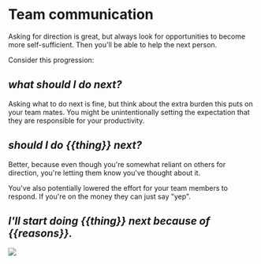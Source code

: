 # Team communication

Asking for direction is great, but always look for opportunities to become more self-sufficient. Then you'll be able to help the next person.

Consider this progression:

## _what should I do next?_

Asking what to do next is fine, but think about the extra burden this puts on your team mates. You might be unintentionally setting the expectation that they are responsible for your productivity.

## _should I do {{thing}} next?_

Better, because even though you're somewhat reliant on others for direction, you're letting them know you've thought about it.

You've also potentially lowered the effort for your team members to respond. If you're on the money they can just say "yep".

## _I'll start doing {{thing}} next because of {{reasons}}._

![](http://i3.kym-cdn.com/entries/icons/square/000/022/266/brain.png)
